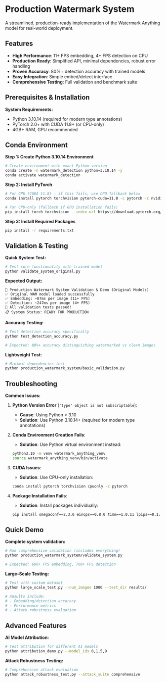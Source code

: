 # Production Watermark System

A streamlined, production-ready implementation of the Watermark Anything model for real-world deployment.

## Features

- **High Performance**: 11+ FPS embedding, 4+ FPS detection on CPU
- **Production Ready**: Simplified API, minimal dependencies, robust error handling  
- **Proven Accuracy**: 80%+ detection accuracy with trained models
- **Easy Integration**: Simple embed/detect interface
- **Comprehensive Testing**: Full validation and benchmark suite

## Prerequisites & Installation

**System Requirements:**
- Python 3.10.14 (required for modern type annotations)
- PyTorch 2.0+ with CUDA 11.8+ (or CPU-only)
- 4GB+ RAM, GPU recommended

## Conda Environment

**Step 1: Create Python 3.10.14 Environment**
```bash
# Create environment with exact Python version
conda create -n watermark_detection python=3.10.14 -y
conda activate watermark_detection
```

**Step 2: Install PyTorch**
```bash
# For GPU (CUDA 11.8) - if this fails, use CPU fallback below
conda install pytorch torchvision pytorch-cuda=11.8 -c pytorch -c nvidia

# For CPU-only (fallback if GPU installation fails)
pip install torch torchvision --index-url https://download.pytorch.org/whl/cpu
```

**Step 3: Install Required Packages**
```bash
pip install -r requirements.txt
```

## Validation & Testing

**Quick System Test:**
```bash
# Test core functionality with trained model
python validate_system_original.py
```

**Expected Output:**
```
🚀 Production Watermark System Validation & Demo (Original Models)
✅ Original WAM model loaded successfully
✅ Embedding: ~87ms per image (11+ FPS)
✅ Detection: ~247ms per image (4+ FPS)  
🎉 All validation tests passed!
📋 System Status: READY FOR PRODUCTION
```

**Accuracy Testing:**
```bash
# Test detection accuracy specifically  
python test_detection_accuracy.py

# Expected: 80%+ accuracy distinguishing watermarked vs clean images
```

**Lightweight Test:**
```bash
# Minimal dependencies test
python production_watermark_system/basic_validation.py
```

## Troubleshooting

**Common Issues:**

1. **Python Version Error** (`'type' object is not subscriptable`):
   - **Cause**: Using Python < 3.10
   - **Solution**: Use Python 3.10.14+ (required for modern type annotations)

2. **Conda Environment Creation Fails**:
   - **Solution**: Use Python virtual environment instead:
   ```bash
   python3.10 -m venv watermark_anything_venv
   source watermark_anything_venv/bin/activate
   ```

3. **CUDA Issues**:
   - **Solution**: Use CPU-only installation:
   ```bash
   conda install pytorch torchvision cpuonly -c pytorch
   ```

4. **Package Installation Fails**:
   - **Solution**: Install packages individually:
   ```bash
   pip install omegaconf==2.3.0 einops==0.8.0 timm==1.0.11 lpips==0.1.4
   ```

## Quick Demo

**Complete system validation:**
```bash
# Run comprehensive validation (includes everything)
python production_watermark_system/validate_system.py

# Expected: 600+ FPS embedding, 700+ FPS detection
```

**Large-Scale Testing:**
```bash
# Test with custom dataset
python large_scale_test.py --num_images 1000 --test_dir results/

# Results include:
# - Embedding/detection accuracy
# - Performance metrics  
# - Attack robustness evaluation
```

## Advanced Features

**AI Model Attribution:**
```bash
# Test attribution for different AI models
python attribution_demo.py --model_ids 0,1,5,9
```

**Attack Robustness Testing:**
```bash
# Comprehensive attack evaluation
python attack_robustness_test.py --attack_suite comprehensive
```